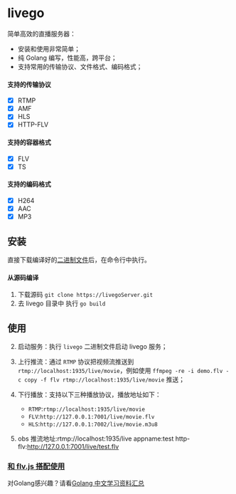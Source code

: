 # livego
简单高效的直播服务器：
- 安装和使用非常简单；
- 纯 Golang 编写，性能高，跨平台；
- 支持常用的传输协议、文件格式、编码格式；

#### 支持的传输协议
- [x] RTMP
- [x] AMF
- [x] HLS
- [x] HTTP-FLV

#### 支持的容器格式
- [x] FLV
- [x] TS

#### 支持的编码格式
- [x] H264
- [x] AAC
- [x] MP3

## 安装
直接下载编译好的[二进制文件](https://livegoServer/releases)后，在命令行中执行。

#### 从源码编译
1. 下载源码 `git clone https://livegoServer.git`
2. 去 livego 目录中 执行 `go build`

## 使用
2. 启动服务：执行 `livego` 二进制文件启动 livego 服务；
3. 上行推流：通过 `RTMP` 协议把视频流推送到 `rtmp://localhost:1935/live/movie`，例如使用 `ffmpeg -re -i demo.flv -c copy -f flv rtmp://localhost:1935/live/movie` 推送；
4. 下行播放：支持以下三种播放协议，播放地址如下：
    - `RTMP`:`rtmp://localhost:1935/live/movie`
    - `FLV`:`http://127.0.0.1:7001/live/movie.flv`
    - `HLS`:`http://127.0.0.1:7002/live/movie.m3u8`

5. obs 推流地址:rtmp://localhost:1935/live  appname:test
   http-flv:http://127.0.0.1:7001/live/test.flv
   
### [和 flv.js 搭配使用](https://github.com/gwuhaolin/blog/issues/3)

对Golang感兴趣？请看[Golang 中文学习资料汇总](http://go.wuhaolin.cn/)
